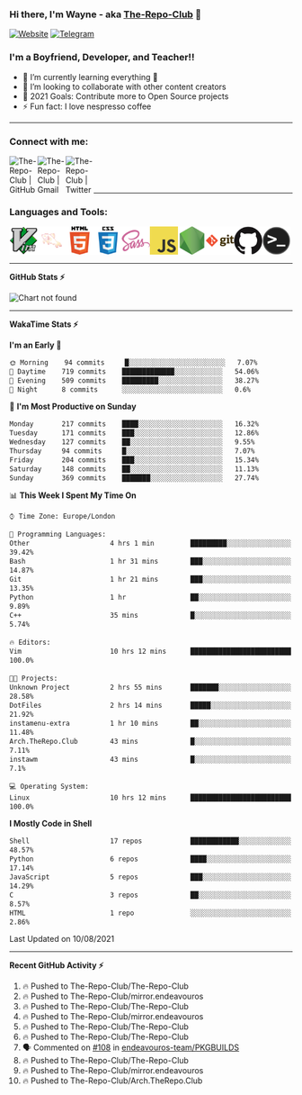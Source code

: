 ### Hi there, I'm Wayne - aka [The-Repo-Club][website] 👋

[![Website](https://img.shields.io/website?label=github.com/The-Repo-Club/&color=orange&style=flat-square&url=https://github.com/The-Repo-Club/)][website]
[![Telegram](https://img.shields.io/badge/Chat%20on-Telegram-orange.svg?color=orange&logo=telegram&style=flat-square)][telegram]

### I'm a Boyfriend, Developer, and Teacher!!

- 🌱 I’m currently learning everything 🤣
- 👯 I’m looking to collaborate with other content creators
- 🥅 2021 Goals: Contribute more to Open Source projects
- ⚡ Fun fact: I love nespresso coffee

---
### Connect with me:

[<img align="left" alt="The-Repo-Club | GitHub" width="50px" src="https://cdn.jsdelivr.net/npm/simple-icons@v3/icons/github.svg" />][website]
[<img align="left" alt="The-Repo-Club | Gmail" width="50px" src="https://cdn.jsdelivr.net/npm/simple-icons@v3/icons/gmail.svg" />][email]
[<img align="left" alt="The-Repo-Club | Twitter" width="50px" src="https://cdn.jsdelivr.net/npm/simple-icons@v3/icons/telegram.svg" />][telegram]

[website]: https://github.com/The-Repo-Club/
[email]: mailto:wayne6324@gmail.com
[telegram]: https://t.me/TheRepoClub

<br />
<br />
<br />

---
### Languages and Tools:

<img align="left" alt="Vim" width="50px" src="https://raw.githubusercontent.com/github/explore/80688e429a7d4ef2fca1e82350fe8e3517d3494d/topics/vim/vim.png" />
<img align="left" alt="Fish" width="50px" src="https://raw.githubusercontent.com/github/explore/80688e429a7d4ef2fca1e82350fe8e3517d3494d/topics/fish/fish.png" />
<img align="left" alt="HTML5" width="50px" src="https://raw.githubusercontent.com/github/explore/80688e429a7d4ef2fca1e82350fe8e3517d3494d/topics/html/html.png" />
<img align="left" alt="CSS3" width="50px" src="https://raw.githubusercontent.com/github/explore/80688e429a7d4ef2fca1e82350fe8e3517d3494d/topics/css/css.png" />
<img align="left" alt="Sass" width="50px" src="https://raw.githubusercontent.com/github/explore/80688e429a7d4ef2fca1e82350fe8e3517d3494d/topics/sass/sass.png" />
<img align="left" alt="JavaScript" width="50px" src="https://raw.githubusercontent.com/github/explore/80688e429a7d4ef2fca1e82350fe8e3517d3494d/topics/javascript/javascript.png" />
<img align="left" alt="Node.js" width="50px" src="https://raw.githubusercontent.com/github/explore/80688e429a7d4ef2fca1e82350fe8e3517d3494d/topics/nodejs/nodejs.png" />
<img align="left" alt="Git" width="50px" src="https://raw.githubusercontent.com/github/explore/80688e429a7d4ef2fca1e82350fe8e3517d3494d/topics/git/git.png" />
<img align="left" alt="GitHub" width="50px" src="https://raw.githubusercontent.com/github/explore/78df643247d429f6cc873026c0622819ad797942/topics/github/github.png" />
<img align="left" alt="Terminal" width="50px" src="https://raw.githubusercontent.com/github/explore/80688e429a7d4ef2fca1e82350fe8e3517d3494d/topics/terminal/terminal.png" />

<br />
<br />
<br />

---

**GitHub Stats ⚡**

![Chart not found](https://github-readme-stats.vercel.app/api?username=The-Repo-Club&theme=tokyonight&show_icons=true&count_private=true&hide_border=true&include_all_commits=true&custom_title=The-Repo-Club%27s+GitHub+Stats)


---

**WakaTime Stats ⚡**

<!--START_SECTION:waka-->
**I'm an Early 🐤** 

```text
🌞 Morning    94 commits     █░░░░░░░░░░░░░░░░░░░░░░░░   7.07% 
🌆 Daytime    719 commits    █████████████░░░░░░░░░░░░   54.06% 
🌃 Evening    509 commits    █████████░░░░░░░░░░░░░░░░   38.27% 
🌙 Night      8 commits      ░░░░░░░░░░░░░░░░░░░░░░░░░   0.6%

```
📅 **I'm Most Productive on Sunday** 

```text
Monday       217 commits    ████░░░░░░░░░░░░░░░░░░░░░   16.32% 
Tuesday      171 commits    ███░░░░░░░░░░░░░░░░░░░░░░   12.86% 
Wednesday    127 commits    ██░░░░░░░░░░░░░░░░░░░░░░░   9.55% 
Thursday     94 commits     █░░░░░░░░░░░░░░░░░░░░░░░░   7.07% 
Friday       204 commits    ███░░░░░░░░░░░░░░░░░░░░░░   15.34% 
Saturday     148 commits    ██░░░░░░░░░░░░░░░░░░░░░░░   11.13% 
Sunday       369 commits    ███████░░░░░░░░░░░░░░░░░░   27.74%

```


📊 **This Week I Spent My Time On** 

```text
⌚︎ Time Zone: Europe/London

💬 Programming Languages: 
Other                    4 hrs 1 min         █████████░░░░░░░░░░░░░░░░   39.42% 
Bash                     1 hr 31 mins        ███░░░░░░░░░░░░░░░░░░░░░░   14.87% 
Git                      1 hr 21 mins        ███░░░░░░░░░░░░░░░░░░░░░░   13.35% 
Python                   1 hr                ██░░░░░░░░░░░░░░░░░░░░░░░   9.89% 
C++                      35 mins             █░░░░░░░░░░░░░░░░░░░░░░░░   5.74%

🔥 Editors: 
Vim                      10 hrs 12 mins      █████████████████████████   100.0%

🐱‍💻 Projects: 
Unknown Project          2 hrs 55 mins       ███████░░░░░░░░░░░░░░░░░░   28.58% 
DotFiles                 2 hrs 14 mins       █████░░░░░░░░░░░░░░░░░░░░   21.92% 
instamenu-extra          1 hr 10 mins        ██░░░░░░░░░░░░░░░░░░░░░░░   11.48% 
Arch.TheRepo.Club        43 mins             █░░░░░░░░░░░░░░░░░░░░░░░░   7.11% 
instawm                  43 mins             █░░░░░░░░░░░░░░░░░░░░░░░░   7.1%

💻 Operating System: 
Linux                    10 hrs 12 mins      █████████████████████████   100.0%

```

**I Mostly Code in Shell** 

```text
Shell                    17 repos            ████████████░░░░░░░░░░░░░   48.57% 
Python                   6 repos             ████░░░░░░░░░░░░░░░░░░░░░   17.14% 
JavaScript               5 repos             ███░░░░░░░░░░░░░░░░░░░░░░   14.29% 
C                        3 repos             ██░░░░░░░░░░░░░░░░░░░░░░░   8.57% 
HTML                     1 repo              ░░░░░░░░░░░░░░░░░░░░░░░░░   2.86%

```



 Last Updated on 10/08/2021
<!--END_SECTION:waka-->

---

**Recent GitHub Activity :zap:**

<!--START_SECTION:activity-->
1. 🔥 Pushed to The-Repo-Club/The-Repo-Club
2. 🔥 Pushed to The-Repo-Club/mirror.endeavouros
3. 🔥 Pushed to The-Repo-Club/The-Repo-Club
4. 🔥 Pushed to The-Repo-Club/mirror.endeavouros
5. 🔥 Pushed to The-Repo-Club/The-Repo-Club
6. 🔥 Pushed to The-Repo-Club/The-Repo-Club
7. 🗣 Commented on [#108](https://github.com/endeavouros-team/PKGBUILDS/issues/108) in [endeavouros-team/PKGBUILDS](https://github.com/endeavouros-team/PKGBUILDS)
8. 🔥 Pushed to The-Repo-Club/The-Repo-Club
9. 🔥 Pushed to The-Repo-Club/mirror.endeavouros
10. 🔥 Pushed to The-Repo-Club/Arch.TheRepo.Club
<!--END_SECTION:activity-->